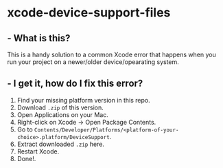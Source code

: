 # xcode-device-support-files

## - What is this?
This is a handy solution to a common Xcode error that happens when you run your project on a newer/older device/opearating system.

## - I get it, how do I fix this error?
1. Find your missing platform version in this repo.
2. Download `.zip` of this version.
3. Open Applications on your Mac.
4. Right-click on Xcode -> Open Package Contents.
5. Go to `Contents/Developer/Platforms/<platform-of-your-choice>.platform/DeviceSupport`.
6. Extract downloaded `.zip` here.
7. Restart Xcode.
8. Done!.
